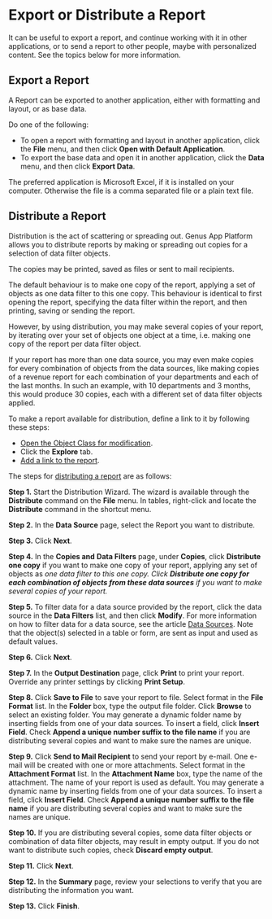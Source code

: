 # Export or Distribute a Report

It can be useful to export a report, and continue working with it in other applications, or to send a report to other people, maybe with personalized content. See the topics below for more information.


## Export a Report

A Report can be exported to another application, either with formatting and layout, or as base data.

Do one of the following:

*   To open a report with formatting and layout in another application, click the **File** menu, and then click **Open with Default Application**.
*   To export the base data and open it in another application, click the **Data** menu, and then click **Export Data**.

The preferred application is Microsoft Excel, if it is installed on your computer. Otherwise the file is a comma separated file or a plain text file.



## Distribute a Report

 Distribution is the act of scattering or spreading out. Genus App Platform allows you to distribute reports by making or spreading out copies for a selection of data filter objects.

The copies may be printed, saved as files or sent to mail recipients.

The default behaviour is to make one copy of the report, applying a set of objects as one data filter to this one copy. This behaviour is identical to first opening the report, specifying the data filter within the report, and then printing, saving or sending the report.

However, by using distribution, you may make several copies of your report, by iterating over your set of objects one object at a time, i.e. making one copy of the report per data filter object.

If your report has more than one data source, you may even make copies for every combination of objects from the data sources, like making copies of a revenue report for each combination of your departments and each of the last months. In such an example, with 10 departments and 3 months, this would produce 30 copies, each with a different set of data filter objects applied.

To make a report available for distribution, define a link to it by following these steps:

*   [Open the Object Class for modification](../../../developers/defining-an-app-model/data/object-class/modify-an-object-or-identifier-domain.md).
*   Click the **Explore** tab.
*   [Add a link to the report](../../../developers/defining-an-app-model/data/object-class/modify-an-object-or-identifier-domain/explore.md). 

The steps for [distributing a report](../../../developers/defining-an-app-model/logic/action-orchestration/actions/effects/distribution-of-reports.md "Distribution of Reports") are as follows:

**Step 1.** Start the Distribution Wizard. The wizard is available through the **Distribute** command on the **File** menu. In tables, right-click and locate the **Distribute** command in the shortcut menu.

**Step 2.** In the **Data Source** page, select the Report you want to distribute.

**Step 3.** Click **Next**.

**Step 4.** In the **Copies and** **Data Filters** page, under **Copies**, click **Distribute one copy** if you want to make one copy of your report, applying any set of objects as <span style="FONT-STYLE: italic">one data filter to this one copy. Click **Distribute one copy for each combination of objects from these data sources** if you want to make several copies of your report.

**Step 5.** To filter data for a data source provided by the report, click the data source in the **Data Filters** list, and then click **Modify**. For more information on how to filter data for a data source, see the article [Data Sources](../../../developers/defining-an-app-model/logic/action-orchestration/data-sources/specifying-a-data-filter-for-a-data-source.md). Note that the object(s) selected in a table or form, are sent as input and used as default values.

**Step 6.** Click **Next**.

**Step 7.** In the **Output Destination** page, click **Print** to print your report. Override any printer settings by clicking **Print Setup**.

**Step 8.** Click **Save to File** to save your report to file. Select format in the **File Format** list. In the **Folder** box, type the output file folder. Click **Browse** to select an existing folder. You may generate a dynamic folder name by inserting fields from one of your data sources. To insert a field, click **Insert Field**. Check **Append a unique number suffix to the file name** if you are distributing several copies and want to make sure the names are unique.

**Step 9.** Click **Send to Mail Recipient** to send your report by e-mail. One e-mail will be created with one or more attachments. Select format in the **Attachment Format** list. In the **Attachment Name** box, type the name of the attachment. The name of your report is used as default. You may generate a dynamic name by inserting fields from one of your data sources. To insert a field, click **Insert Field**. Check **Append a unique number suffix to the file name** if you are distributing several copies and want to make sure the names are unique.

**Step 10.** If you are distributing several copies, some data filter objects or combination of data filter objects, may result in empty output. If you do not want to distribute such copies, check **Discard empty output**.

**Step 11.** Click **Next**.

**Step 12.** In the **Summary** page, review your selections to verify that you are distributing the information you want.

**Step 13.** Click **Finish**.

